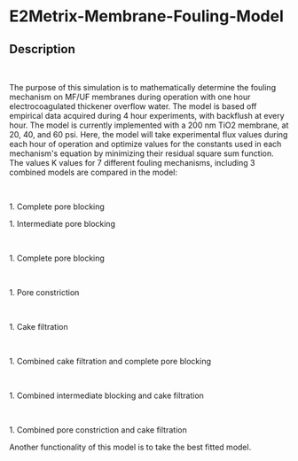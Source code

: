 # E2Metrix-Membrane-Fouling-Model

<h2> Description </h2> 

<br>

<p>The purpose of this simulation is to mathematically determine the fouling mechanism on MF/UF membranes during operation with one hour electrocoagulated thickener overflow water. The model is based off empirical data acquired during 4 hour experiments, with backflush at every hour. The model is currently implemented with a 200 nm TiO2 membrane, at 20, 40, and 60 psi. Here, the model will take experimental flux values during each hour of operation and optimize values for the constants used in each mechanism's equation by minimizing their residual square sum function. The values K values for 7 different fouling mechanisms, including 3 combined models are compared in the model: </p>
<br>
<p>1. Complete pore blocking </p>
<p>1. Intermediate pore blocking </p>

<br>
<p>1. Complete pore blocking </p>
<br>
<p>1. Pore constriction </p>

<br>
<p>1. Cake filtration </p>

<br>
<p>1. Combined cake filtration and complete pore blocking </p>


<br>
<p>1. Combined intermediate blocking and cake filtration</p>


<br>
<p>1. Combined pore constriction and cake filtration </p>


<p>Another functionality of this model is to take the best fitted model.</p>
